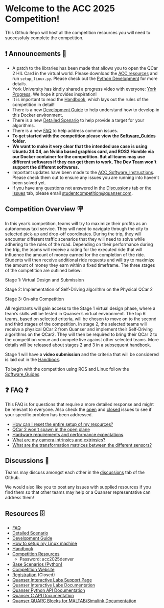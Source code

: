 # Welcome to the ACC 2025 Competition!

This Github Repo will host all the competition resources you will need to successfuly complete the competition.

## ❗ Announcements 🎤

- A patch to the libraries has been made that allows you to open the QCar 2 HIL Card in the virtual world. Please download the [ACC resources](https://quanserinc.box.com/s/g2690n3jwbhquwr8uqdz0b45m5wx945z) and run `setup_linux.py`. Please check out the [Python Development](https://github.com/quanser/ACC-Competition-2025/blob/main/Software_Guides/Development%20Guide.md#python-development) for more details.
- York University has kindly shared a progress video with everyone: [York Progress](https://youtu.be/8I4VETbBJQA). We hope it provides inspiration!
- It is important to read the [Handbook](https://github.com/quanser/ACC-Competition-2025/tree/main/Handbook), which lays out the rules of the competition in detail!
- There is a new [Development Guide](https://github.com/quanser/ACC-Competition-2025/blob/main/Software_Guides/Development%20Guide.md) to help understand how to develop in this Docker environment.
- There is a new [Detailed Scenario](https://github.com/quanser/ACC-Competition-2025/blob/main/Detailed_Scenario.md) to help provide a target for your algorithms.
- There is a new [FAQ](https://github.com/quanser/ACC-Competition-2025/blob/main/Software_Guides/FAQ.md) to help address common issues.
- **To get started with the competition please view the [Software_Guides](https://github.com/quanser/ACC-Competition-2025/blob/main/Software_Guides/ACC%20Software%20Setup%20Instructions.md) folder.**
- **We want to make it very clear that the intended use case is using Ubuntu 24.04, an Nvidia based graphics card, and ROS2 Humble via our Docker container for the competition. But all teams may use different softwares if they can get them to work. The Dev Team won't support the different softwares.**
- Important updates have been made to the [ACC_Software_Instructions](https://github.com/quanser/ACC-Competition-2025/blob/main/Software_Guides/ACC%20Software%20Setup%20Instructions.md). Please check them out to ensure any issues you are running into haven't been solved yet.
- If you have any questions not answered in the [Discussions](https://github.com/quanser/ACC-Competition-2025/discussions) tab or the [Issues](https://github.com/quanser/ACC-Competition-2025/issues) tab, please email studentcompetition@quanser.com.

## Competition Overview 🪧

In this year’s competition, teams will try to maximize their profits as an autonomous taxi service. They will need to navigate through the city to selected pick-up and drop-off coordinates. During the trip, they will encounter different traffic scenarios that they will need to solve while adhering to the rules of the road. Depending on their performance during the trip, the teams will receive a rating for the executed ride that will influence the amount of money earned for the completion of the ride. Students will then receive additional ride requests and will try to maximize the amount of money they earn within a fixed timeframe.
The three stages of the competition are outlined below:

Stage 1: Virtual Design and Submission

Stage 2: Implementation of Self-Driving algorithm on the Physical QCar 2

Stage 3: On-site Competition  

All registrants will gain access to the Stage 1 virtual design phase, where a team’s skills will be tested in Quanser’s virtual environment. The top 6 teams, based on selected criteria, will be chosen to move on to the second and third stages of the competition.
In stage 2, the selected teams will receive a physical QCar 2 from Quanser and implement their Self-Driving algorithms on the  QCar2. They will then be required to bring their QCar 2 to the competition venue and compete live against other selected teams.
More details will be released about stages 2 and 3 in a subsequent handbook.

Stage 1 will have a **video submission** and the criteria that will be considered is laid out in the [Handbook](https://github.com/quanser/ACC-Competition-2025/tree/main/Handbook).

To begin with the competition using ROS and Linux follow the [Software_Guides](https://github.com/quanser/ACC-Competition-2025/blob/main/Software_Guides/ACC%20Software%20Setup%20Instructions.md).

## ❓ FAQ ❓

This FAQ is for questions that require a more detailed response and might be relevant to everyone. Also check the [open](https://github.com/quanser/ACC-Competition-2025/issues) and [closed](https://github.com/quanser/ACC-Competition-2025/issues?q=is%3Aissue%20state%3Aclosed) issues to see if your specific problem has been addressed.

- [How can I reset the entire setup of my resources?](https://github.com/quanser/ACC-Competition-2025/blob/main/Software_Guides/FAQ.md#how-can-i-reset-the-entire-setup-of-my-resources)
- [QCar 2 won't spawn in the open plane](https://github.com/quanser/ACC-Competition-2025/blob/main/Software_Guides/FAQ.md#how-can-i-reset-the-entire-setup-of-my-resources)
- [Hardware requirements and performance expectations](https://github.com/quanser/ACC-Competition-2025/blob/main/Software_Guides/FAQ.md#hardware-requirements-and-performance-expectations)
- [What are my camera intrinsics and extrinsics?](https://github.com/quanser/ACC-Competition-2025/blob/main/Software_Guides/FAQ.md#what-are-my-camera-intrinsics-and-extrinsics)
- [What are the transformation matrices between the different sensors?](http://github.com/quanser/ACC-Competition-2025/blob/main/Software_Guides/FAQ.md#what-are-the-transformation-matrices-between-the-different-sensors)

## Discussions 📣

Teams may discuss amongst each other in the [discussions](https://github.com/quanser/ACC-Competition-2025/discussions) tab of the Github.

We would also like you to post any issues with supplied resources if you find them so that other teams may help or a Quanser representative can address them!

## Resources 🗄️

- [FAQ](https://github.com/quanser/ACC-Competition-2025/blob/main/Software_Guides/FAQ.md)
- [Detailed Scenario](https://github.com/quanser/ACC-Competition-2025/blob/main/Detailed_Scenario.md)
- [Development Guide](https://github.com/quanser/ACC-Competition-2025/blob/main/Software_Guides/Development%20Guide.md)
- [How to setup my Linux machine](https://github.com/quanser/ACC-Competition-2025/blob/main/Software_Guides/ACC%20Software%20Setup%20Instructions.md)
- [Handbook](https://github.com/quanser/ACC-Competition-2025/tree/main/Handbook)
- [Competition Resources](https://quanserinc.box.com/s/g2690n3jwbhquwr8uqdz0b45m5wx945z)
  - Password: acc2025denver
- [Base Scenarios (Python)](https://github.com/quanser/ACC-Competition-2025/tree/main/Docker/virtual_qcar2/python/Base_Scenarios_Python)
- [Competition Website](https://www.quanser.com/winners/2025-american-control-conference-self-driving-car-student-competition/)
- [Registration](https://forms.office.com/Pages/ResponsePage.aspx?id=Avj7Fe66dkyl9OR6d9iruwqgKheKAv1Bg6C4zWQQj3BUOFlBR0lITDA3VU9NN0VDUUtPNFBVUTgxVi4u) (Closed)
- [Quanser Interactive Labs Support Page](https://portal.quanser.com/Support)
- [Quanser Interactive Labs Documentation](https://qlabs.quanserdocs.com/en/latest/ )
- [Quanser Python API Documentation](https://docs.quanser.com/quarc/documentation/python/index.html)
- [Quanser C API Documentation](https://docs.quanser.com/quarc/documentation/hardware_reference_c.html)
- [Quanser QUARC Blocks for MALTAB/Simulink Documentation](https://docs.quanser.com/quarc/documentation/quarc_block_categories.html)
